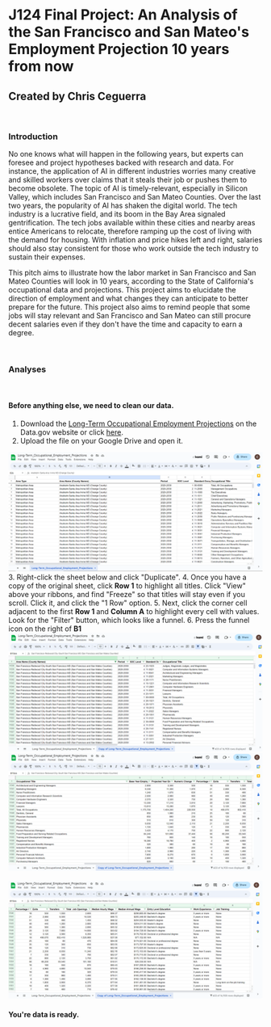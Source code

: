 # J124 Final Project: An Analysis of the San Francisco and San Mateo's Employment Projection 10 years from now
## Created by Chris Ceguerra
</br>

### Introduction
<p>No one knows what will happen in the following years, but experts can foresee and project hypotheses backed with research and data. For instance, the application of AI in different industries worries many creative and skilled workers over claims that it steals their job or pushes them to become obsolete. The topic of AI is timely-relevant, especially in Silicon Valley, which includes San Francisco and San Mateo Counties. Over the last two years, the popularity of AI has shaken the digital world. The tech industry is a lucrative field, and its boom in the Bay Area signaled gentrification. The tech jobs available within these cities and nearby areas entice Americans to relocate, therefore ramping up the cost of living with the demand for housing. With inflation and price hikes left and right, salaries should also stay consistent for those who work outside the tech industry to sustain their expenses. 
<p> This pitch aims to illustrate how the labor market in San Francisco and San Mateo Counties will look in 10 years, according to the State of California's occupational data and projections. This project aims to elucidate the direction of employment and what changes they can anticipate to better prepare for the future. This project also aims to remind people that some jobs will stay relevant and San Francisco and San Mateo can still procure decent salaries even if they don't have the time and capacity to earn a degree. </p>
</br>  

### Analyses
</BR>

#### Before anything else, we need to clean our data. </br>
1. Download the [Long-Term Occupational Employment Projections](https://catalog.data.gov/dataset/long-term-occupational-employment-projections) on the Data.gov website or click [here](/Long-Term_Occupational_Employment_Projections.csv).
2. Upload the file on your Google Drive and open it.
<img src="Cleaning_1.png">
3. Right-click the sheet below and click "Duplicate".
4. Once you have a copy of the original sheet, click <strong>Row 1</strong> to highlight all titles. Click "View" above your ribbons, and find "Freeze" so that titles will stay even if you scroll. Click it, and click the "1 Row" option.
5. Next, click the corner cell adjacent to the first <strong>Row 1 </strong> and <strong>Column A</strong> to highlight every cell with values. Look for the "Filter" button, which looks like a funnel.
6. Press the funnel icon on the right of <strong>B1</strong, which says "Area Name (County Names)". Unselect everything except "San Francisco-Redwood City-South San Francisco MD (San Francisco and San Mateo Counties)". </br>
<img src="Cleaning_3.png"></br>
<img src="Cleaning_4.png"></br></br>
<img src="Cleaning_5.png"> </br>

#### You're data is ready.
